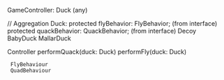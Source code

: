 GameController: Duck (any)

// Aggregation
Duck:
     protected flyBehavior: FlyBehavior; (from interface)
     protected quackBehavior: QuackBehavior; (from interface)
Decoy
BabyDuck
MallarDuck

Controller
     performQuack(duck: Duck)
     performFly(duck: Duck)

     FlyBehaviour
     QuadBehaviour